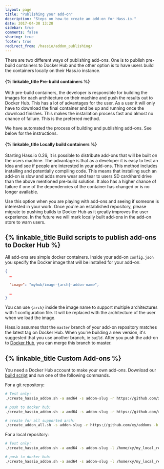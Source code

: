 ```yaml
---
layout: page
title: "Publishing your add-on"
description: "Steps on how-to create an add-on for Hass.io."
date: 2017-04-30 13:28
sidebar: true
comments: false
sharing: true
footer: true
redirect_from: /hassio/addon_publishing/
---
```


There are two different ways of publishing add-ons. One is to publish pre-build containers to Docker Hub and the other option is to have users build the containers locally on their Hass.io instance.

#### {% linkable_title Pre-build containers %}

With pre-build containers, the developer is responsible for building the images for each architecture on their machine and push the results out to Docker Hub. This has a lot of advantages for the user. As a user it will only have to download the final container and be up and running once the download finishes. This makes the installation process fast and almost no chance of failure. This is the preferred method.

We have automated the process of building and publishing add-ons. See below for the instructions.

#### {% linkable_title Locally build containers %}

Starting Hass.io 0.26, it is possible to distribute add-ons that will be built on the users machine. The advantage is that as a developer it is easy to test an idea and see if people are interested in your add-ons. This method includes installing and potentially compiling code. This means that installing such an add-on is slow and adds more wear and tear to users SD card/hard drive than the above mentioned pre-build solution. It also has a higher chance of failure if one of the dependencies of the container has changed or is no longer available.

Use this option when you are playing with add-ons and seeing if someone is interested in your work. Once you're an established repository, please migrate to pushing builds to Docker Hub as it greatly improves the user experience. In the future we will mark locally built add-ons in the add-on store to warn users.

## {% linkable_title Build scripts to publish add-ons to Docker Hub %}

All add-ons are simple docker containers. Inside your add-on `config.json` you specify the Docker image that will be installed for your add-on:

```json
{
  …

  "image": "myhub/image-{arch}-addon-name",

  …
}
```

You can use `{arch}` inside the image name to support multiple architectures with 1 configuration file. It will be replaced with the architecture of the user when we load the image.

Hass.io assumes that the `master` branch of your add-on repository matches the latest tag on Docker Hub. When you're building a new version, it's suggested that you use another branch, ie `build`. After you push the add-on to [Docker Hub](https://hub.docker.com/), you can merge this branch to master.

## {% linkable_title Custom Add-ons %}

You need a Docker Hub account to make your own add-ons. Download our [build script][builder] and run one of the following commands.

For a git repository:

```bash
# Test only:
./create_hassio_addon.sh -a amd64 -s addon-slug -r https://github.com/xy/addons -b branchname

# push to docker hub:
./create_hassio_addon.sh -a amd64 -s addon-slug -r https://github.com/xy/addons -b branchname -p

# create for all supported arch:
./create_addon_all.sh -s addon-slug -r https://github.com/xy/addons -b branchname -p
```

For a local repository:

```bash
# Test only:
./create_hassio_addon.sh -a amd64 -s addon-slug -l /home/xy/my_local_repo

# push to docker hub:
./create_hassio_addon.sh -a amd64 -s addon-slug -l /home/xy/my_local_repo -p
```

[builder]: https://github.com/home-assistant/hassio-build/tree/master/build-scripts/addons

